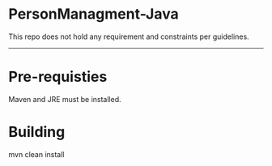 # PersonManagment-Java

This repo does not hold any requirement and constraints per guidelines.

***
# Pre-requisties #
Maven and JRE must be installed.

# Building #

mvn clean install
